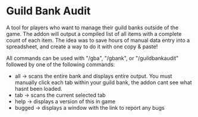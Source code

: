 # Guild Bank Audit
A tool for players who want to manage their guild banks outside of the game. The addon will output a compiled list of all items with a complete count of each item.
The idea was to save hours of manual data entry into a spreadsheet, and create a way to do it with one copy & paste!

All commands can be used with "/gba", "/gbank", or "/guildbankaudit" followed by one of the following commands:
- all -> scans the entire bank and displays entire output. You must manually click each tab within your guild bank, the addon cant see what hasnt been loaded.
- tab -> scans the current selected tab
- help -> displays a version of this in game
- bugged -> displays a window with the link to report any bugs
